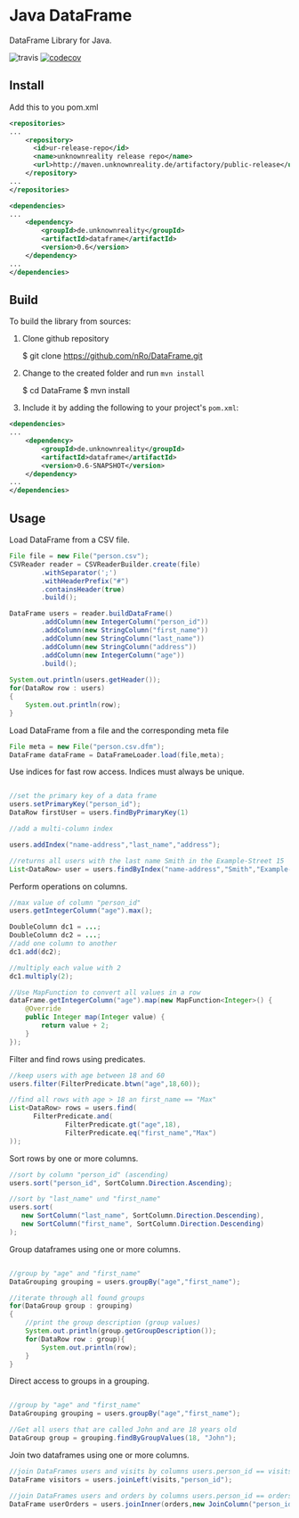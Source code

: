 # Java DataFrame
DataFrame Library for Java.

![travis](https://travis-ci.org/nRo/DataFrame.svg?branch=master)
[![codecov](https://codecov.io/gh/nRo/DataFrame/branch/master/graph/badge.svg)](https://codecov.io/gh/nRo/DataFrame)

Install
-------
Add this to you pom.xml
```xml
<repositories>
...
    <repository>
      <id>ur-release-repo</id>
      <name>unknownreality release repo</name>
      <url>http://maven.unknownreality.de/artifactory/public-release</url>
    </repository>
...
</repositories>

<dependencies>
...
    <dependency>
        <groupId>de.unknownreality</groupId>
        <artifactId>dataframe</artifactId>
        <version>0.6</version>
    </dependency>
...
</dependencies>
```

Build
-----
To build the library from sources:

1) Clone github repository

    $ git clone https://github.com/nRo/DataFrame.git

2) Change to the created folder and run `mvn install`

    $ cd DataFrame
    $ mvn install

3) Include it by adding the following to your project's `pom.xml`:

```xml
<dependencies>
...
    <dependency>
        <groupId>de.unknownreality</groupId>
        <artifactId>dataframe</artifactId>
        <version>0.6-SNAPSHOT</version>
    </dependency>
...
</dependencies>
```

Usage
-----
Load DataFrame from a CSV file.
```java
File file = new File("person.csv");
CSVReader reader = CSVReaderBuilder.create(file)
        .withSeparator(';')
        .withHeaderPrefix("#")
        .containsHeader(true)
        .build();

DataFrame users = reader.buildDataFrame()
        .addColumn(new IntegerColumn("person_id"))
        .addColumn(new StringColumn("first_name"))
        .addColumn(new StringColumn("last_name"))
        .addColumn(new StringColumn("address"))
        .addColumn(new IntegerColumn("age"))
        .build();
        
System.out.println(users.getHeader());
for(DataRow row : users)
{
    System.out.println(row);
}
```
Load DataFrame from a file and the corresponding meta file
```java
File meta = new File("person.csv.dfm");
DataFrame dataFrame = DataFrameLoader.load(file,meta);
```
Use indices for fast row access.
Indices must always be unique.
```java

//set the primary key of a data frame
users.setPrimaryKey("person_id");
DataRow firstUser = users.findByPrimaryKey(1)

//add a multi-column index

users.addIndex("name-address","last_name","address");

//returns all users with the last name Smith in the Example-Street 15
List<DataRow> user = users.findByIndex("name-address","Smith","Example-Street 15")
```

Perform operations on columns.
```java
//max value of column "person_id"
users.getIntegerColumn("age").max();

DoubleColumn dc1 = ...;
DoubleColumn dc2 = ...;
//add one column to another
dc1.add(dc2);

//multiply each value with 2
dc1.multiply(2);

//Use MapFunction to convert all values in a row
dataFrame.getIntegerColumn("age").map(new MapFunction<Integer>() {
    @Override
    public Integer map(Integer value) {
        return value + 2;
    }
});
```

Filter and find rows using predicates.
```java
//keep users with age between 18 and 60
users.filter(FilterPredicate.btwn("age",18,60));

//find all rows with age > 18 an first_name == "Max"
List<DataRow> rows = users.find(
      FilterPredicate.and(
              FilterPredicate.gt("age",18),
              FilterPredicate.eq("first_name","Max")
));

```

Sort rows by one or more columns.
```java
//sort by column "person_id" (ascending)
users.sort("person_id", SortColumn.Direction.Ascending);

//sort by "last_name" und "first_name"
users.sort(
   new SortColumn("last_name", SortColumn.Direction.Descending),
   new SortColumn("first_name", SortColumn.Direction.Descending)
);
```

Group dataframes using one or more columns.
```java

//group by "age" and "first_name"
DataGrouping grouping = users.groupBy("age","first_name");

//iterate through all found groups
for(DataGroup group : grouping)
{
    //print the group description (group values)
    System.out.println(group.getGroupDescription());
    for(DataRow row : group){
        System.out.println(row);
    }
}
```
Direct access to groups in a grouping.
```java

//group by "age" and "first_name"
DataGrouping grouping = users.groupBy("age","first_name");

//Get all users that are called John and are 18 years old
DataGroup group = grouping.findByGroupValues(18, "John");
```

Join two dataframes using one or more columns.
```java
//join DataFrames users and visits by columns users.person_id == visits.person_id
DataFrame visitors = users.joinLeft(visits,"person_id");

//join DataFrames users and orders by columns users.person_id == orders.customer_id
DataFrame userOrders = users.joinInner(orders,new JoinColumn("person_id","customer_id"));
```

